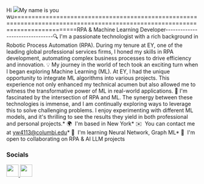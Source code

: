 Hi ![](https://user-images.githubusercontent.com/18350557/176309783-0785949b-9127-417c-8b55-ab5a4333674e.gif)My name is you wu==============================================================================================================================RPA & Machine Learning Developer--------------------------------🔍 I'm a passionate technologist with a rich background in Robotic Process Automation (RPA). During my tenure at EY, one of the leading global professional services firms, I honed my skills in RPA development, automating complex business processes to drive efficiency and innovation. 💡 My journey in the world of tech took an exciting turn when I began exploring Machine Learning (ML). At EY, I had the unique opportunity to integrate ML algorithms into various projects. This experience not only enhanced my technical acumen but also allowed me to witness the transformative power of ML in real-world applications. 🚀 I'm fascinated by the intersection of RPA and ML. The synergy between these technologies is immense, and I am continually exploring ways to leverage this to solve challenging problems. I enjoy experimenting with different ML models, and it's thrilling to see the results they yield in both professional and personal projects.* 🌍  I'm based in New York* ✉️  You can contact me at [yw4113@columbi.edu](mailto:yw4113@columbi.edu)* 🧠  I'm learning Neural Network, Graph ML* 🤝  I'm open to collaborating on RPA & AI LLM projects

### Socials<p align="left"> <a href="https://www.github.com/ilonayoyoo" target="_blank" rel="noreferrer"> <picture> <source media="(prefers-color-scheme: dark)" srcset="https://raw.githubusercontent.com/danielcranney/readme-generator/main/public/icons/socials/github-dark.svg" /> <source media="(prefers-color-scheme: light)" srcset="https://raw.githubusercontent.com/danielcranney/readme-generator/main/public/icons/socials/github.svg" /> <img src="https://raw.githubusercontent.com/danielcranney/readme-generator/main/public/icons/socials/github.svg" width="32" height="32" /> </picture> </a> <a href="https://www.linkedin.com/in/ilona-you-wu/" target="_blank" rel="noreferrer"> <picture> <source media="(prefers-color-scheme: dark)" srcset="https://raw.githubusercontent.com/danielcranney/readme-generator/main/public/icons/socials/linkedin-dark.svg" /> <source media="(prefers-color-scheme: light)" srcset="https://raw.githubusercontent.com/danielcranney/readme-generator/main/public/icons/socials/linkedin.svg" /> <img src="https://raw.githubusercontent.com/danielcranney/readme-generator/main/public/icons/socials/linkedin.svg" width="32" height="32" /> </picture> </a></p>
